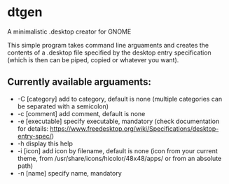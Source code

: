 # dtgen
A minimalistic .desktop creator for GNOME

This simple program takes command line arguaments and creates the contents of a .desktop file specified by the desktop entry specification (which is then can be piped, copied or whatever you want).

## Currently available arguaments:
+ -C [category] add to category, default is none (multiple categories can be separated with a semicolon)
+ -c [comment] add comment, default is none
+ -e [executable] specify executable, mandatory (check documentation for details: https://www.freedesktop.org/wiki/Specifications/desktop-entry-spec/)
+ -h display this help
+ -i [icon] add icon by filename, default is none (icon from your current theme, from /usr/share/icons/hicolor/48x48/apps/ or from an absolute path)
+ -n [name] specify name, mandatory
